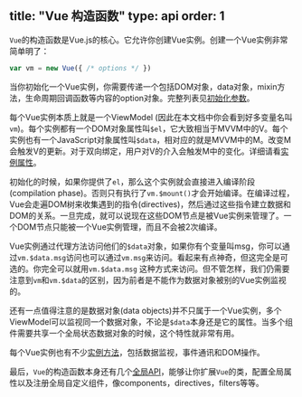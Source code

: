 title: "Vue 构造函数"
type: api
order: 1
---

`Vue`的构造函数是Vue.js的核心。它允许你创建Vue实例。创建一个Vue实例非常简单明了：

``` js
var vm = new Vue({ /* options */ })
```

当你初始化一个Vue实例，你需要传递一个包括DOM对象，data对象，mixin方法，生命周期回调函数等内容的option对象。完整列表见[初始化参数](../api/options.html)。

每个Vue实例本质上就是一个ViewModel (因此在本文档中你会看到好多变量名叫`vm`)。每个实例都有一个DOM对象属性叫`$el`，它大致相当于MVVM中的V。每个实例也有一个JavaScript对象属性叫`$data`，相对应的就是MVVM中的M。改变M会触发V的更新。对于双向绑定，用户对V的介入会触发M中的变化。详细请看[实例属性](../api/instance-properties.html)。

初始化的时候，如果你提供了`el`，那么这个实例就会直接进入编译阶段(compilation phase)。否则只有执行了`vm.$mount()`才会开始编译。在编译过程，Vue会走遍DOM树来收集遇到的指令(directives)，然后通过这些指令建立数据和DOM的关系。一旦完成，就可以说现在这些DOM节点是被Vue实例来管理了。一个DOM节点只能被一个Vue实例管理，而且不会被2次编译。

Vue实例通过代理方法访问他们的`$data`对象，如果你有个变量叫msg，你可以通过`vm.$data.msg`访问也可以通过`vm.msg`来访问。看起来有点神奇，但这完全是可选的。你完全可以就用`vm.$data.msg` 这种方式来访问。但不管怎样，我们仍需要注意到`vm`和`vm.$data`的区别，因为前者是不能作为数据对象被别的Vue实例监视的。

还有一点值得注意的是数据对象(data objects)并不只属于一个Vue实例，多个ViewModel可以监视同一个数据对象，不论是`$data`本身还是它的属性。当多个组件需要共享一个全局状态数据对象的时候，这个特性就非常有用。

每个Vue实例也有不少[实例方法](../api/instance-methods.html)，包括数据监视，事件通讯和DOM操作。

最后，`Vue`的构造函数本身还有几个[全局API](../api/global-api.html)，能够让你扩展`Vue`的类，配置全局属性以及注册全局自定义组件，像components，directives，filters等等。